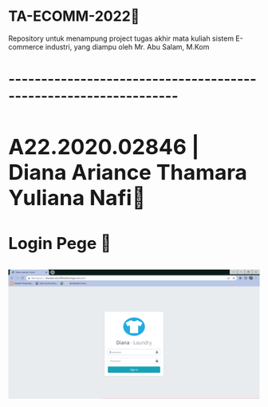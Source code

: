 # TA-ECOMM-2022🌈 
Repository untuk menampung project tugas akhir mata kuliah sistem E-commerce industri, yang diampu oleh Mr. Abu Salam, M.Kom
<h1>----------------------------------------------------------------<h/1>
<h2>A22.2020.02846 | Diana Ariance Thamara Yuliana Nafi🧸 </h2>
<h3> Login Pege 🍦</h3>
 <img src="https://raw.githubusercontent.com/KEVINGILBERTTODING/KEVINGILBERTTODING/master/login%20page.PNG">
